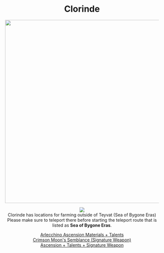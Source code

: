 <body>
  <div align="center">
    <h1> Clorinde </h1>
<img src="https://images-wixmp-ed30a86b8c4ca887773594c2.wixmp.com/f/4c61658e-d4be-4618-b1fa-e9594b9b6908/dhhijz9-786a1e59-92f6-483b-ada2-35c238c6b08d.png/v1/fill/w_1920,h_1964/clorinde_full_transparent_by_taemuepuan_dhhijz9-fullview.png?token=eyJ0eXAiOiJKV1QiLCJhbGciOiJIUzI1NiJ9.eyJzdWIiOiJ1cm46YXBwOjdlMGQxODg5ODIyNjQzNzNhNWYwZDQxNWVhMGQyNmUwIiwiaXNzIjoidXJuOmFwcDo3ZTBkMTg4OTgyMjY0MzczYTVmMGQ0MTVlYTBkMjZlMCIsIm9iaiI6W1t7ImhlaWdodCI6Ijw9MTk2NCIsInBhdGgiOiJcL2ZcLzRjNjE2NThlLWQ0YmUtNDYxOC1iMWZhLWU5NTk0YjliNjkwOFwvZGhoaWp6OS03ODZhMWU1OS05MmY2LTQ4M2ItYWRhMi0zNWMyMzhjNmIwOGQucG5nIiwid2lkdGgiOiI8PTE5MjAifV1dLCJhdWQiOlsidXJuOnNlcnZpY2U6aW1hZ2Uub3BlcmF0aW9ucyJdfQ.qLnhnhodsfkjxQYQ5ZJsGaOoT8L9j4DbszfybhTaiOo" width=600>
<p></p>
<img src="https://i.imgur.com/xIHB3vS.png"><br>
    Clorinde has locations for farming outside of Teyvat (Sea of Bygone Eras)<br>
    Please make sure to teleport there before starting the teleport route that is listed as <b>Sea of Bygone Eras</b>.<br>
<p></p>
<a href="">Arlecchino Ascension Materials + Talents</a><br>
<a href="">Crimson Moon's Semblance (Signature Weapon)</a><br>
<a href="">Ascension + Talents + Signature Weapon</a>
  
  </div>
</body>

